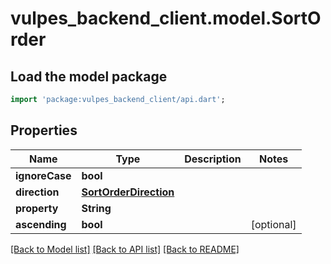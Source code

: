 # vulpes_backend_client.model.SortOrder

## Load the model package
```dart
import 'package:vulpes_backend_client/api.dart';
```

## Properties
Name | Type | Description | Notes
------------ | ------------- | ------------- | -------------
**ignoreCase** | **bool** |  | 
**direction** | [**SortOrderDirection**](SortOrderDirection.md) |  | 
**property** | **String** |  | 
**ascending** | **bool** |  | [optional] 

[[Back to Model list]](../README.md#documentation-for-models) [[Back to API list]](../README.md#documentation-for-api-endpoints) [[Back to README]](../README.md)



